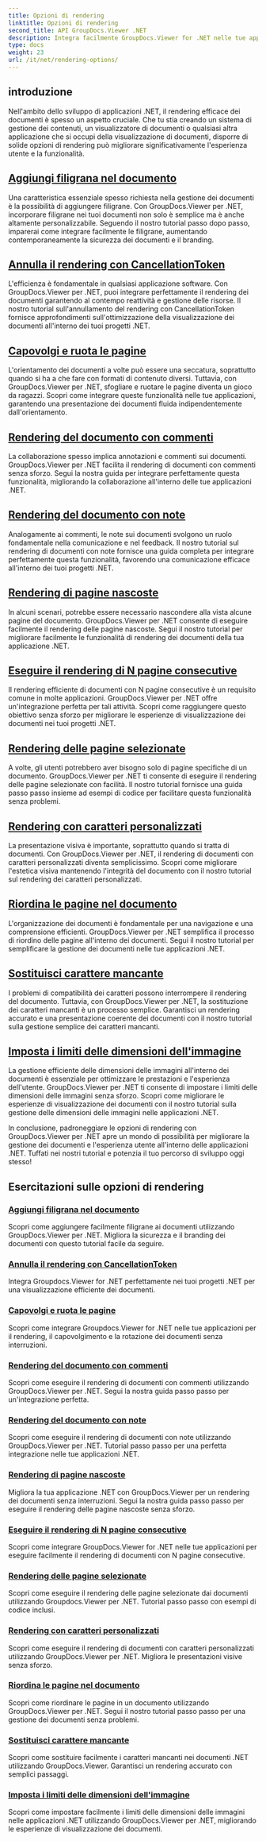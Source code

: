 ```yaml
---
title: Opzioni di rendering
linktitle: Opzioni di rendering
second_title: API GroupDocs.Viewer .NET
description: Integra facilmente GroupDocs.Viewer for .NET nelle tue applicazioni con tutorial sulle opzioni di rendering, dall'aggiunta di filigrane alla personalizzazione dei caratteri.
type: docs
weight: 23
url: /it/net/rendering-options/
---
```


## introduzione

Nell'ambito dello sviluppo di applicazioni .NET, il rendering efficace dei documenti è spesso un aspetto cruciale. Che tu stia creando un sistema di gestione dei contenuti, un visualizzatore di documenti o qualsiasi altra applicazione che si occupi della visualizzazione di documenti, disporre di solide opzioni di rendering può migliorare significativamente l'esperienza utente e la funzionalità.

## [Aggiungi filigrana nel documento](./add-watermark/)

Una caratteristica essenziale spesso richiesta nella gestione dei documenti è la possibilità di aggiungere filigrane. Con GroupDocs.Viewer per .NET, incorporare filigrane nei tuoi documenti non solo è semplice ma è anche altamente personalizzabile. Seguendo il nostro tutorial passo dopo passo, imparerai come integrare facilmente le filigrane, aumentando contemporaneamente la sicurezza dei documenti e il branding.

## [Annulla il rendering con CancellationToken](./cancel-render-cancellation-token/)

L'efficienza è fondamentale in qualsiasi applicazione software. Con GroupDocs.Viewer per .NET, puoi integrare perfettamente il rendering dei documenti garantendo al contempo reattività e gestione delle risorse. Il nostro tutorial sull'annullamento del rendering con CancellationToken fornisce approfondimenti sull'ottimizzazione della visualizzazione dei documenti all'interno dei tuoi progetti .NET.

## [Capovolgi e ruota le pagine](./flip-rotate-pages/)

L'orientamento dei documenti a volte può essere una seccatura, soprattutto quando si ha a che fare con formati di contenuto diversi. Tuttavia, con GroupDocs.Viewer per .NET, sfogliare e ruotare le pagine diventa un gioco da ragazzi. Scopri come integrare queste funzionalità nelle tue applicazioni, garantendo una presentazione dei documenti fluida indipendentemente dall'orientamento.

## [Rendering del documento con commenti](./render-document-comments/)

La collaborazione spesso implica annotazioni e commenti sui documenti. GroupDocs.Viewer per .NET facilita il rendering di documenti con commenti senza sforzo. Segui la nostra guida per integrare perfettamente questa funzionalità, migliorando la collaborazione all'interno delle tue applicazioni .NET.

## [Rendering del documento con note](./render-document-notes/)

Analogamente ai commenti, le note sui documenti svolgono un ruolo fondamentale nella comunicazione e nel feedback. Il nostro tutorial sul rendering di documenti con note fornisce una guida completa per integrare perfettamente questa funzionalità, favorendo una comunicazione efficace all'interno dei tuoi progetti .NET.

## [Rendering di pagine nascoste](./render-hidden-pages/)

In alcuni scenari, potrebbe essere necessario nascondere alla vista alcune pagine del documento. GroupDocs.Viewer per .NET consente di eseguire facilmente il rendering delle pagine nascoste. Segui il nostro tutorial per migliorare facilmente le funzionalità di rendering dei documenti della tua applicazione .NET.

## [Eseguire il rendering di N pagine consecutive](./render-n-consecutive-pages/)

Il rendering efficiente di documenti con N pagine consecutive è un requisito comune in molte applicazioni. GroupDocs.Viewer per .NET offre un'integrazione perfetta per tali attività. Scopri come raggiungere questo obiettivo senza sforzo per migliorare le esperienze di visualizzazione dei documenti nei tuoi progetti .NET.

## [Rendering delle pagine selezionate](./render-selected-pages/)

A volte, gli utenti potrebbero aver bisogno solo di pagine specifiche di un documento. GroupDocs.Viewer per .NET ti consente di eseguire il rendering delle pagine selezionate con facilità. Il nostro tutorial fornisce una guida passo passo insieme ad esempi di codice per facilitare questa funzionalità senza problemi.

## [Rendering con caratteri personalizzati](./render-custom-fonts/)

La presentazione visiva è importante, soprattutto quando si tratta di documenti. Con GroupDocs.Viewer per .NET, il rendering di documenti con caratteri personalizzati diventa semplicissimo. Scopri come migliorare l'estetica visiva mantenendo l'integrità del documento con il nostro tutorial sul rendering dei caratteri personalizzati.

## [Riordina le pagine nel documento](./reorder-pages/)

L'organizzazione dei documenti è fondamentale per una navigazione e una comprensione efficienti. GroupDocs.Viewer per .NET semplifica il processo di riordino delle pagine all'interno dei documenti. Segui il nostro tutorial per semplificare la gestione dei documenti nelle tue applicazioni .NET.

## [Sostituisci carattere mancante](./replace-missing-font/)

I problemi di compatibilità dei caratteri possono interrompere il rendering del documento. Tuttavia, con GroupDocs.Viewer per .NET, la sostituzione dei caratteri mancanti è un processo semplice. Garantisci un rendering accurato e una presentazione coerente dei documenti con il nostro tutorial sulla gestione semplice dei caratteri mancanti.

## [Imposta i limiti delle dimensioni dell'immagine](./set-image-size-limits/)

La gestione efficiente delle dimensioni delle immagini all'interno dei documenti è essenziale per ottimizzare le prestazioni e l'esperienza dell'utente. GroupDocs.Viewer per .NET ti consente di impostare i limiti delle dimensioni delle immagini senza sforzo. Scopri come migliorare le esperienze di visualizzazione dei documenti con il nostro tutorial sulla gestione delle dimensioni delle immagini nelle applicazioni .NET.

In conclusione, padroneggiare le opzioni di rendering con GroupDocs.Viewer per .NET apre un mondo di possibilità per migliorare la gestione dei documenti e l'esperienza utente all'interno delle applicazioni .NET. Tuffati nei nostri tutorial e potenzia il tuo percorso di sviluppo oggi stesso!
## Esercitazioni sulle opzioni di rendering
### [Aggiungi filigrana nel documento](./add-watermark/)
Scopri come aggiungere facilmente filigrane ai documenti utilizzando GroupDocs.Viewer per .NET. Migliora la sicurezza e il branding dei documenti con questo tutorial facile da seguire.
### [Annulla il rendering con CancellationToken](./cancel-render-cancellation-token/)
Integra Groupdocs.Viewer for .NET perfettamente nei tuoi progetti .NET per una visualizzazione efficiente dei documenti.
### [Capovolgi e ruota le pagine](./flip-rotate-pages/)
Scopri come integrare Groupdocs.Viewer for .NET nelle tue applicazioni per il rendering, il capovolgimento e la rotazione dei documenti senza interruzioni.
### [Rendering del documento con commenti](./render-document-comments/)
Scopri come eseguire il rendering di documenti con commenti utilizzando GroupDocs.Viewer per .NET. Segui la nostra guida passo passo per un'integrazione perfetta.
### [Rendering del documento con note](./render-document-notes/)
Scopri come eseguire il rendering di documenti con note utilizzando GroupDocs.Viewer per .NET. Tutorial passo passo per una perfetta integrazione nelle tue applicazioni .NET.
### [Rendering di pagine nascoste](./render-hidden-pages/)
Migliora la tua applicazione .NET con GroupDocs.Viewer per un rendering dei documenti senza interruzioni. Segui la nostra guida passo passo per eseguire il rendering delle pagine nascoste senza sforzo.
### [Eseguire il rendering di N pagine consecutive](./render-n-consecutive-pages/)
Scopri come integrare GroupDocs.Viewer for .NET nelle tue applicazioni per eseguire facilmente il rendering di documenti con N pagine consecutive.
### [Rendering delle pagine selezionate](./render-selected-pages/)
Scopri come eseguire il rendering delle pagine selezionate dai documenti utilizzando Groupdocs.Viewer per .NET. Tutorial passo passo con esempi di codice inclusi.
### [Rendering con caratteri personalizzati](./render-custom-fonts/)
Scopri come eseguire il rendering di documenti con caratteri personalizzati utilizzando GroupDocs.Viewer per .NET. Migliora le presentazioni visive senza sforzo.
### [Riordina le pagine nel documento](./reorder-pages/)
Scopri come riordinare le pagine in un documento utilizzando GroupDocs.Viewer per .NET. Segui il nostro tutorial passo passo per una gestione dei documenti senza problemi.
### [Sostituisci carattere mancante](./replace-missing-font/)
Scopri come sostituire facilmente i caratteri mancanti nei documenti .NET utilizzando GroupDocs.Viewer. Garantisci un rendering accurato con semplici passaggi.
### [Imposta i limiti delle dimensioni dell'immagine](./set-image-size-limits/)
Scopri come impostare facilmente i limiti delle dimensioni delle immagini nelle applicazioni .NET utilizzando GroupDocs.Viewer per .NET, migliorando le esperienze di visualizzazione dei documenti.